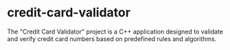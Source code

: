 # credit-card-validator
The "Credit Card Validator" project is a C++ application designed to validate and verify credit card numbers based on predefined rules and algorithms.
